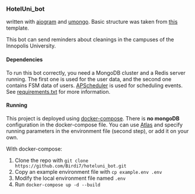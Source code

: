 ### HotelUni_bot 
written with [aiogram](https://github.com/aiogram/aiogram) and [umongo](https://github.com/Scille/umongo). Basic structure was taken from [this](https://github.com/Birdi7/Template-Telegram-bot) template.

This bot can send reminders about cleanings in the campuses of the Innopolis University.

#### Dependencies
To run this bot correctly, you need a MongoDB cluster and a Redis server running. The first one is used for the user data, and the second one contains FSM data of users. [APScheduler](https://github.com/agronholm/apscheduler) is used for scheduling events. See [requirements.txt](requirements.txt) for more information.

#### Running

This project is deployed using [docker-compose](docker_compose).
There is **no mongoDB** configuration in the docker-compose file.
You can use [Atlas](https://www.mongodb.com/cloud/atlas)
and specify running parameters in the environment file (second step), 
or add it on your own.   
 
With docker-compose:
1. Clone the repo with `git clone https://github.com/Birdi7/hoteluni_bot.git`
2. Copy an example environment file with `cp example.env .env`
3. Modify the local environment file named `.env`   
4. Run `docker-compose up -d --build`


[docker_compose]: <https://docs.docker.com/compose/>
